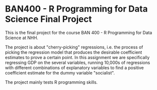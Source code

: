 # BAN400 - R Programming for Data Science Final Project

This is the final project for the course BAN 400 - R Programming for Data Science at NHH.

The project is about "cherry-picking" regressions, i.e. the process of picking the regression model that produces the desirable coefficient estimates to prove a certain point. In this assignment we are specifically regressing GDP
on the several variables, running 10,000s of regressions with different combinations of explanatory variables to find a positive coefficient estimate for the dummy variable "socialist".

The project mainly tests R programming skills.
